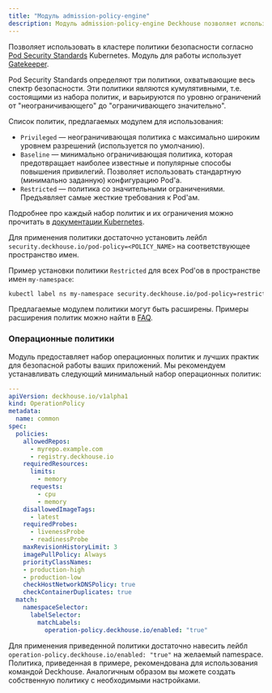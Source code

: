 ```yaml
---
title: "Модуль admission-policy-engine"
description: Модуль admission-policy-engine Deckhouse позволяет использовать в кластере Kubernetes политики безопасности согласно Kubernetes Pod Security Standards.
---
```


Позволяет использовать в кластере политики безопасности согласно [Pod Security Standards](https://kubernetes.io/docs/concepts/security/pod-security-standards/) Kubernetes. Модуль для работы использует [Gatekeeper](https://open-policy-agent.github.io/gatekeeper/website/docs/).

Pod Security Standards определяют три политики, охватывающие весь спектр безопасности. Эти политики являются кумулятивными, т.е. состоящими из набора политик, и варьируются по уровню ограничений от "неограничивающего" до "ограничивающего значительно".

Список политик, предлагаемых модулем для использования:
- `Privileged` — неограничивающая политика с максимально широким уровнем разрешений (используется по умолчанию).
- `Baseline` — минимально ограничивающая политика, которая предотвращает наиболее известные и популярные способы повышения привилегий. Позволяет использовать стандартную (минимально заданную) конфигурацию Pod'а.
- `Restricted` — политика со значительными ограничениями. Предъявляет самые жесткие требования к Pod'ам.

Подробнее про каждый набор политик и их ограничения можно прочитать в [документации Kubernetes](https://kubernetes.io/docs/concepts/security/pod-security-standards/).

Для применения политики достаточно установить лейбл `security.deckhouse.io/pod-policy=<POLICY_NAME>` на соответствующее пространство имен.

Пример установки политики `Restricted` для всех Pod'ов в пространстве имен `my-namespace`:

```bash
kubectl label ns my-namespace security.deckhouse.io/pod-policy=restricted
```

Предлагаемые модулем политики могут быть расширены. Примеры расширения политик можно найти в [FAQ](faq.html).  

### Операционные политики

Модуль предоставляет набор операционных политик и лучших практик для безопасной работы ваших приложений.
Мы рекомендуем устанавливать следующий минимальный набор операционных политик:

```yaml
---
apiVersion: deckhouse.io/v1alpha1
kind: OperationPolicy
metadata:
  name: common
spec:
  policies:
    allowedRepos:
      - myrepo.example.com
      - registry.deckhouse.io
    requiredResources:
      limits:
        - memory
      requests:
        - cpu
        - memory
    disallowedImageTags:
      - latest
    requiredProbes:
      - livenessProbe
      - readinessProbe
    maxRevisionHistoryLimit: 3
    imagePullPolicy: Always
    priorityClassNames:
    - production-high
    - production-low
    checkHostNetworkDNSPolicy: true
    checkContainerDuplicates: true
  match:
    namespaceSelector:
      labelSelector:
        matchLabels:
          operation-policy.deckhouse.io/enabled: "true"
```

Для применения приведенной политики достаточно навесить лейбл `operation-policy.deckhouse.io/enabled: "true"` на желаемый namespace. Политика, приведенная в примере, рекомендована для использования командой Deckhouse. Аналогичным образом вы можете создать собственную политику с необходимыми настройками.
